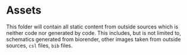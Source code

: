 # Assets

This folder will contain all static content from outside sources which is
neither code nor generated by code. This includes, but is not limited to,
schematics generated from biorender, other images taken from outside sources,
`csl` files, `bib` files.